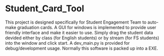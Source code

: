 # Student_Card_Tool
This project is designed specifically for Student Engagement Team to auto-make graduation cards. A GUI for windows is implemented to provide user friendly interface and make it easier to use.
Simply drag the student data devided either by class (for English students) or by stream (for FS students) into the window and click start.
A dev_main.py is provided for debug/development usage. Normally this software is packed up into a EXE.
